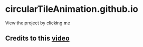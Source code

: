 # circularTileAnimation.github.io

View the project by clicking [me](https://ethantheserver.github.io/circularTileAnimation.github.io/)

## Credits to this [video](https://www.youtube.com/watch?v=0yte0DqWCow)
